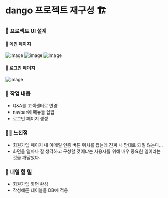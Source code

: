 # dango 프로젝트 재구성 🏗️

### 🚩 프로젝트 UI 설계

#### 💄 메인 페이지
![image](https://github.com/cha2code/daily_study/assets/141387662/0b0b42ca-d932-4509-b1f7-51e4e96c7c33)
![image](https://github.com/cha2code/daily_study/assets/141387662/4d3f95ae-582d-4dd7-928d-52e550f40365)
![image](https://github.com/cha2code/daily_study/assets/141387662/6bcc5b3c-aec3-4e84-86ce-6899cf128f4c)

#### 💄 로그인 페이지
![image](https://github.com/cha2code/daily_study/assets/141387662/5e3859b3-f006-4299-ba7a-494a6f39a0cd)


### 🚸 작업 내용
* Q&A를 고객센터로 변경
* navbar에 메뉴들 삽입
* 로그인 페이지 생성
 
### 🧑‍💻 느낀점
* 회원가입 페이지 내 이메일 인증 버튼 위치를 잡는데 진짜 내 맘대로 되질 않는다...
* 화면을 얼마나 잘 생각하고 구성할 것이냐는 사용자를 위해 매우 중요한 일이라는 것을 깨달았다.

### 🚧 내일 할 일
* 회원가입 화면 완성
* 작성해둔 테이블들 DB에 적용
